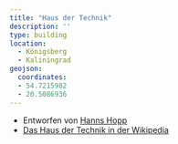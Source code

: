 ```yaml
---
title: "Haus der Technik"
description: ''
type: building
location:
  - Königsberg
  - Kaliningrad
geojson:
  coordinates:
  - 54.7215982
  - 20.5086936
---
```


* Entworfen von [Hanns Hopp](/tags/Hans-Hopp)
* [Das Haus der Technik in der Wikipedia](https://de.wikipedia.org/wiki/Haus_der_Technik_(K%C3%B6nigsberg))
